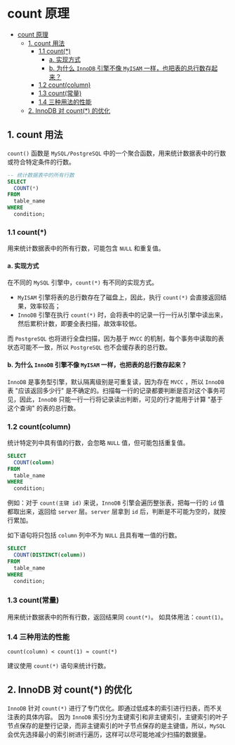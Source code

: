 # count 原理

- [count 原理](#count-原理)
  - [1. count 用法](#1-count-用法)
    - [1.1 count(\*)](#11-count)
      - [a. 实现方式](#a-实现方式)
      - [b. 为什么 `InnoDB` 引擎不像 `MyISAM` 一样，也把表的总行数存起来？](#b-为什么-innodb-引擎不像-myisam-一样也把表的总行数存起来)
    - [1.2 count(column)](#12-countcolumn)
    - [1.3 count(常量)](#13-count常量)
    - [1.4  三种用法的性能](#14--三种用法的性能)
  - [2. InnoDB 对 count(\*) 的优化](#2-innodb-对-count-的优化)

## 1. count 用法

`count()` 函数是 `MySQL/PostgreSQL` 中的一个聚合函数，用来统计数据表中的行数或符合特定条件的行数。
  
  ```sql
  -- 统计数据表中的所有行数 
  SELECT 
    COUNT(*) 
  FROM 
    table_name
  WHERE
    condition;
  ```

### 1.1 count(*)

用来统计数据表中的所有行数，可能包含 `NULL` 和重复值。

#### a. 实现方式

在不同的 `MySQL` 引擎中，`count(*)` 有不同的实现方式。

- `MyISAM` 引擎将表的总行数存在了磁盘上，因此，执行 `count(*)` 会直接返回结果，效率较高；
- `InnoDB` 引擎在执行 `count(*)` 时，会将表中的记录一行一行从引擎中读出来，然后累积计数，即要全表扫描，故效率较低。

而 `PostgreSQL` 也将进行全盘扫描，因为基于 `MVCC` 的机制，每个事务中读取的表状态可能不一致，所以 `PostgreSQL` 也不会缓存表的总行数。

#### b. 为什么 `InnoDB` 引擎不像 `MyISAM` 一样，也把表的总行数存起来？

`InnoDB` 是事务型引擎，默认隔离级别是可重复读，因为存在 `MVCC` ，所以 `InnoDB` 表 "应该返回多少行" 是不确定的。扫描每一行的记录都要判断是否对这个事务可见，因此，`InnoDB` 只能一行一行将记录读出判断，可见的行才能用于计算 "基于这个查询" 的表的总行数。

### 1.2 count(column)

统计特定列中具有值的行数，会忽略 `NULL` 值，但可能包括重复值。

  ```sql
  SELECT 
    COUNT(column) 
  FROM 
    table_name
  WHERE
    condition;
  ```

例如：对于 `count(主键 id)` 来说，`InnoDB` 引擎会遍历整张表，把每一行的 `id` 值都取出来，返回给 `server` 层。`server` 层拿到 `id` 后，判断是不可能为空的，就按行累加。

如下语句将只包括 `column` 列中不为 `NULL` 且具有唯一值的行数。

  ```sql
  SELECT 
    COUNT(DISTINCT(column)) 
  FROM 
    table_name
  WHERE
    condition;
  ```

### 1.3 count(常量)

用来统计数据表中的所有行数，返回结果同 `count(*)`。
如具体用法：`count(1)`。

### 1.4  三种用法的性能

`count(column) < count(1) ≈ count(*)`

建议使用 `count(*)` 语句来统计行数。

## 2. InnoDB 对 count(*) 的优化

`InnoDB` 针对 `count(*)` 进行了专门优化。即通过低成本的索引进行扫表，而不关注表的具体内容。
因为 `InnoDB` 索引分为主键索引和非主键索引，主键索引的叶子节点保存的是整行记录，而非主键索引的叶子节点保存的是主键值，所以，`MySQL` 会优先选择最小的索引树进行遍历，这样可以尽可能地减少扫描的数据量。
